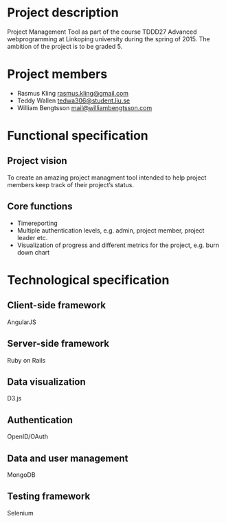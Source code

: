 # Project description
Project Management Tool as part of the course TDDD27 Advanced webprogramming at 
Linkoping university during the spring of 2015. The ambition of the project is 
to be graded 5.

# Project members
- Rasmus Kling rasmus.kling@gmail.com
- Teddy Wallen tedwa306@student.liu.se
- William Bengtsson mail@williambengtsson.com

# Functional specification
## Project vision
To create an amazing project managment tool intended to help project members 
keep track of their project’s status.

## Core functions
- Timereporting
- Multiple authentication levels, e.g. admin, project member, project leader etc.
- Visualization of progress and different metrics for the project, e.g. burn down 
chart

# Technological specification
## Client-side framework
AngularJS

## Server-side framework
Ruby on Rails

## Data visualization
D3.js

## Authentication
OpenID/OAuth

## Data and user management
MongoDB

## Testing framework
Selenium
